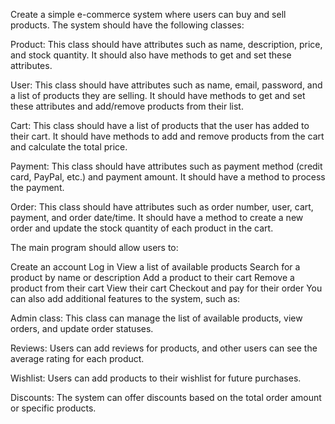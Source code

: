 Create a simple e-commerce system where users can buy and sell products. The system should have the following classes:

Product: This class should have attributes such as name, description, price, and stock quantity. It should also have methods to get and set these attributes.

User: This class should have attributes such as name, email, password, and a list of products they are selling. It should have methods to get and set these attributes and add/remove products from their list.

Cart: This class should have a list of products that the user has added to their cart. It should have methods to add and remove products from the cart and calculate the total price.

Payment: This class should have attributes such as payment method (credit card, PayPal, etc.) and payment amount. It should have a method to process the payment.

Order: This class should have attributes such as order number, user, cart, payment, and order date/time. It should have a method to create a new order and update the stock quantity of each product in the cart.

The main program should allow users to:

Create an account
Log in
View a list of available products
Search for a product by name or description
Add a product to their cart
Remove a product from their cart
View their cart
Checkout and pay for their order
You can also add additional features to the system, such as:

Admin class: This class can manage the list of available products, view orders, and update order statuses.

Reviews: Users can add reviews for products, and other users can see the average rating for each product.

Wishlist: Users can add products to their wishlist for future purchases.

Discounts: The system can offer discounts based on the total order amount or specific products.